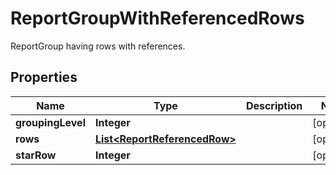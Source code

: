 

# ReportGroupWithReferencedRows

ReportGroup having rows with references.

## Properties

| Name | Type | Description | Notes |
|------------ | ------------- | ------------- | -------------|
|**groupingLevel** | **Integer** |  |  [optional] |
|**rows** | [**List&lt;ReportReferencedRow&gt;**](ReportReferencedRow.md) |  |  [optional] |
|**starRow** | **Integer** |  |  [optional] |



